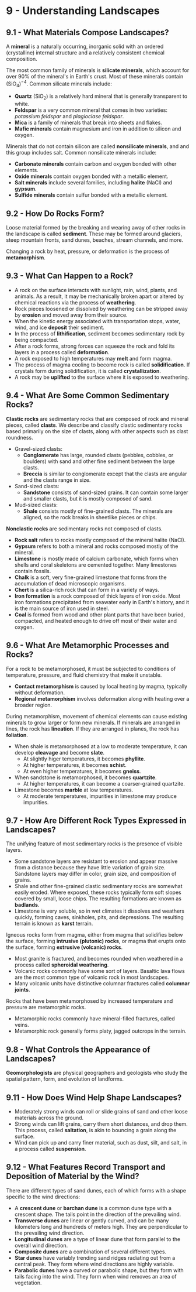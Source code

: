 # 9 - Understanding Landscapes

## 9.1 - What Materials Compose Landscapes?

A **mineral** is a naturally occurring, inorganic solid with an ordered (crystalline) internal structure and a relatively consistent chemical composition.

The most common family of minerals is **silicate minerals**, which account for over 90% of the mineral's in Earth's crust. Most of these minerals contain (SiO$_4$)$^{-4}$. Common silicate minerals include:
- **Quartz** (SiO$_2$) is a relatively hard mineral that is generally transparent to white.
- **Feldspar** is a very common mineral that comes in two varieties: *potassium feldspar* and *plagioclase feldspar*.
- **Mica** is a family of minerals that break into sheets and flakes.
- **Mafic minerals** contain magnesium and iron in addition to silicon and oxygen.

Minerals that do not contain silicon are called **nonsilicate minerals**, and and this group includes salt. Common nonsilicate minerals include:
- **Carbonate minerals** contain carbon and oxygen bonded with other elements.
- **Oxide minerals** contain oxygen bonded with a metallic element.
- **Salt minerals** include several families, including **halite** (NaCl) and **gypsum**.
- **Sulfide minerals** contain sulfur bonded with a metallic element.

## 9.2 - How Do Rocks Form?

Loose material formed by the breaking and wearing away of other rocks in the landscape is called **sediment**. These may be formed around glaciers, steep mountain fronts, sand dunes, beaches, stream channels, and more.

Changing a rock by heat, pressure, or deformation is the process of **metamorphism**.

## 9.3 - What Can Happen to a Rock?

- A rock on the surface interacts with sunlight, rain, wind, plants, and animals. As a result, it may be mechanically broken apart or altered by chemical reactions via the process of **weathering**.
- Rock pieces loosened or dissolved by weathering can be stripped away by **erosion** and moved away from their source.
- When the kinetic energy associated with transportation stops, water, wind, and ice **deposit** their sediment.
- In the process of **lithification**, sediment becomes sedimentary rock by being compacted.
- After a rock forms, strong forces can squeeze the rock and fold its layers in a process called **deformation**.
- A rock exposed to high temperatures may **melt** and form magma.
- The process of magma cooling to become rock is called **solidification**. If crystals form during solidification, it is called **crystallization**.
- A rock may be **uplifted** to the surface where it is exposed to weathering.

## 9.4 - What Are Some Common Sedimentary Rocks?

**Clastic rocks** are sedimentary rocks that are composed of rock and mineral pieces, called **clasts**. We describe and classify clastic sedimentary rocks based primarily on the size of clasts, along with other aspects such as clast roundness.
- Gravel-sized clasts:
  - **Conglomerate** has large, rounded clasts (pebbles, cobbles, or boulders) with sand and other fine sediment between the large clasts.
  - **Breccia** is similar to conglomerate except that the clasts are angular and the clasts range in size.
- Sand-sized clasts:
  - **Sandstone** consists of sand-sized grains. It can contain some larger and smaller clasts, but it is mostly composed of sand.
- Mud-sized clasts:
  - **Shale** consists mostly of fine-grained clasts. The minerals are aligned, so the rock breaks in sheetlike pieces or chips.

**Nonclastic rocks** are sedimentary rocks not composed of clasts.
- **Rock salt** refers to rocks mostly composed of the mineral halite (NaCl).
- **Gypsum** refers to both a mineral and rocks composed mostly of the mineral.
- **Limestone** is mostly made of calcium carbonate, which forms when shells and coral skeletons are cemented together. Many limestones contain fossils.
- **Chalk** is a soft, very fine-grained limestone that forms from the accumulation of dead microscopic organisms.
- **Chert** is a silica-rich rock that can form in a variety of ways.
- **Iron formation** is a rock composed of thick layers of iron oxide. Most iron formations precipitated from seawater early in Earth's history, and it is the main source of iron used in steel.
- **Coal** is formed from wood and other plant parts that have been buried, compacted, and heated enough to drive off most of their water and oxygen.

## 9.6 - What Are Metamorphic Processes and Rocks?

For a rock to be metamorphosed, it must be subjected to conditions of temperature, pressure, and fluid chemistry that make it unstable.
- **Contact metamorphism** is caused by local heating by magma, typically without deformation.
- **Regional metamorphism** involves deformation along with heating over a broader region.

During metamorphism, movement of chemical elements can cause existing minerals to grow larger or form new minerals. If minerals are arranged in lines, the rock has **lineation**. If they are arranged in planes, the rock has **foliation**.

- When shale is metamorphosed at a low to moderate temperature, it can develop **cleavage** and become **slate**.
  - At slightly higer temperatures, it becomes **phyllite**.
  - At higher temperatures, it becomes **schist**.
  - At even higher temperatures, it becomes **gneiss**.
- When sandstone is metamorphosed, it becomes **quartzite**.
  - At higher temperatures, it can become a coarser-grained quartzite.
- Limestone becomes **marble** at low temperatures.
  - At moderate temperatures, impurities in limestone may produce impurities.

## 9.7 - How Are Different Rock Types Expressed in Landscapes?

The unifying feature of most sedimentary rocks is the presence of visible layers.
- Some sandstone layers are resistant to erosion and appear massive from a distance because they have little variation of grain size. Sandstone layers may differ in color, grain size, and composition of grains.
- Shale and other fine-grained clastic sedimentary rocks are somewhat easily eroded. Where exposed, these rocks typically form soft slopes covered by small, loose chips. The resulting formations are known as **badlands**.
- Limestone is very soluble, so in wet climates it dissolves and weathers quickly, forming caves, sinkholes, pits, and depressions. The resulting terrain is known as **karst** terrain.

Igneous rocks form from magma, either from magma that solidifies below the surface, forming **intrusive (plutonic) rocks**, or magma that erupts onto the surface, forming **extrusive (volcanic) rocks**.
- Most granite is fractured, and becomes rounded when weathered in a process called **spheroidal weathering**.
- Volcanic rocks commonly have some sort of layers. Basaltic lava flows are the most common type of volcanic rock in most landscapes.
- Many volcanic units have distinctive columnar fractures called **columnar joints**.

Rocks that have been metamorphosed by increased temperature and pressure are metamorphic rocks.
- Metamorphic rocks commonly have mineral-filled fractures, called veins.
- Metamorphic rock generally forms platy, jagged outcrops in the terrain.

## 9.8 - What Controls the Appearance of Landscapes?

**Geomorphologists** are physical geographers and geologists who study the spatial pattern, form, and evolution of landforms.

## 9.11 - How Does Wind Help Shape Landscapes?

- Moderately strong winds can roll or slide grains of sand and other loose materials across the ground.
- Strong winds can lift grains, carry them short distances, and drop them. This process, called **saltation**, is akin to bouncing a grain along the surface.
- Wind can pick up and carry finer material, such as dust, silt, and salt, in a process called **suspension**.

## 9.12 - What Features Record Transport and Deposition of Material by the Wind?

There are different types of sand dunes, each of which forms with a shape specific to the wind directions:
- A **crescent dune** or **barchan dune** is a common dune type with a crescent shape. The tails point in the direction of the prevailing wind.
- **Transverse dunes** are linear or gently curved, and can be many kilometers long and hundreds of meters high. They are perpendicular to the prevailing wind direction.
- **Longitudinal dunes** are a type of linear dune that form parallel to the overall wind direction.
- **Composite dunes** are a combination of several different types.
- **Star dunes** have variably trending sand ridges radiating out from a central peak. They form where wind directions are highly variable.
- **Parabolic dunes** have a curved or parabolic shape, but they form with tails facing into the wind. They form when wind removes an area of vegetation.
